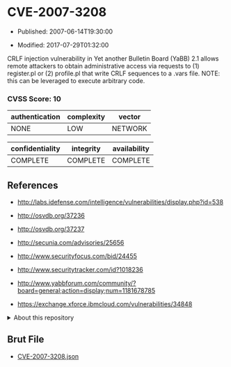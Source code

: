 # CVE-2007-3208

- Published: 2007-06-14T19:30:00

- Modified: 2017-07-29T01:32:00

CRLF injection vulnerability in Yet another Bulletin Board (YaBB) 2.1 allows remote attackers to obtain administrative access via requests to (1) register.pl or (2) profile.pl that write CRLF sequences to a .vars file.  NOTE: this can be leveraged to execute arbitrary code.

### CVSS Score: **10**

| authentication | complexity | vector |
| --- | --- | --- |
| NONE | LOW | NETWORK |

| confidentiality | integrity | availability |
| --- | --- | --- |
| COMPLETE | COMPLETE | COMPLETE |

## References

* http://labs.idefense.com/intelligence/vulnerabilities/display.php?id=538

* http://osvdb.org/37236

* http://osvdb.org/37237

* http://secunia.com/advisories/25656

* http://www.securityfocus.com/bid/24455

* http://www.securitytracker.com/id?1018236

* http://www.yabbforum.com/community/?board=general;action=display;num=1181678785

* https://exchange.xforce.ibmcloud.com/vulnerabilities/34848

<details>
<summary>About this repository</summary> 

  This repository is part of the project [Live Hack CVE](https://github.com/Live-Hack-CVE). Main website can be found [www.live-hack.org](https://www.live-hack.org) 
  
  Made by [Sn0wAlice](https://github.com/Sn0wAlice) for the people that care about security and need to have a feed of the latest CVEs. Hope you enjoy it, don't forget to star the repo and follow me on [Twitter](https://twitter.com/Sn0wAlice) and [Github](https://github.com/Sn0wAlice). And that is my [personnal website](https://www.alice-snow.me/)

  - [Home Page](https://github.com/Live-Hack-CVE)
  - [Framework](https://github.com/Live-Hack-CVE/cve-framework)
  - [CVE database](https://github.com/Live-Hack-CVE/full_database)
  - [Changelog](https://github.com/Live-Hack-CVE/Changelog)
</details>

## Brut File

* [CVE-2007-3208.json](https://raw.githubusercontent.com/Live-Hack-CVE/full_database/main/cves/2007/CVE-2007-3208.json)

